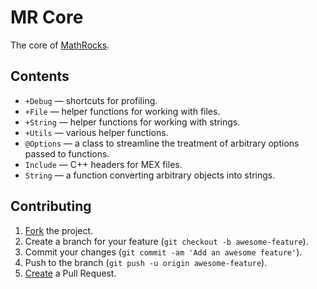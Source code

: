 # MR Core

The core of [MathRocks](https://github.com/MathRocks/MathRocks).

## Contents

* `+Debug` — shortcuts for profiling.
* `+File` — helper functions for working with files.
* `+String` — helper functions for working with strings.
* `+Utils` — various helper functions.
* `@Options` — a class to streamline the treatment of arbitrary options passed
  to functions.
* `Include` — C++ headers for MEX files.
* `String` — a function converting arbitrary objects into strings.

## Contributing

1. [Fork](https://help.github.com/articles/fork-a-repo) the project.
2. Create a branch for your feature (`git checkout -b awesome-feature`).
3. Commit your changes (`git commit -am 'Add an awesome feature'`).
4. Push to the branch (`git push -u origin awesome-feature`).
5. [Create](https://help.github.com/articles/creating-a-pull-request)
   a Pull Request.
